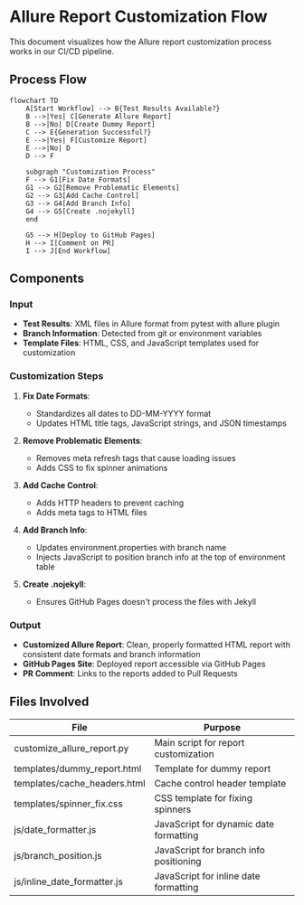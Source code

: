 # Allure Report Customization Flow

This document visualizes how the Allure report customization process works in our CI/CD pipeline.

## Process Flow

```mermaid
flowchart TD
    A[Start Workflow] --> B{Test Results Available?}
    B -->|Yes| C[Generate Allure Report]
    B -->|No| D[Create Dummy Report]
    C --> E{Generation Successful?}
    E -->|Yes| F[Customize Report]
    E -->|No| D
    D --> F
    
    subgraph "Customization Process"
    F --> G1[Fix Date Formats]
    G1 --> G2[Remove Problematic Elements]
    G2 --> G3[Add Cache Control]
    G3 --> G4[Add Branch Info]
    G4 --> G5[Create .nojekyll]
    end
    
    G5 --> H[Deploy to GitHub Pages]
    H --> I[Comment on PR]
    I --> J[End Workflow]
```

## Components

### Input
- **Test Results**: XML files in Allure format from pytest with allure plugin
- **Branch Information**: Detected from git or environment variables
- **Template Files**: HTML, CSS, and JavaScript templates used for customization

### Customization Steps
1. **Fix Date Formats**:
   - Standardizes all dates to DD-MM-YYYY format
   - Updates HTML title tags, JavaScript strings, and JSON timestamps

2. **Remove Problematic Elements**:
   - Removes meta refresh tags that cause loading issues
   - Adds CSS to fix spinner animations

3. **Add Cache Control**:
   - Adds HTTP headers to prevent caching
   - Adds meta tags to HTML files

4. **Add Branch Info**:
   - Updates environment.properties with branch name
   - Injects JavaScript to position branch info at the top of environment table

5. **Create .nojekyll**:
   - Ensures GitHub Pages doesn't process the files with Jekyll

### Output
- **Customized Allure Report**: Clean, properly formatted HTML report with consistent date formats and branch information
- **GitHub Pages Site**: Deployed report accessible via GitHub Pages
- **PR Comment**: Links to the reports added to Pull Requests

## Files Involved

| File | Purpose |
|------|---------|
| customize_allure_report.py | Main script for report customization |
| templates/dummy_report.html | Template for dummy report |
| templates/cache_headers.html | Cache control header template |
| templates/spinner_fix.css | CSS template for fixing spinners |
| js/date_formatter.js | JavaScript for dynamic date formatting |
| js/branch_position.js | JavaScript for branch info positioning |
| js/inline_date_formatter.js | JavaScript for inline date formatting | 